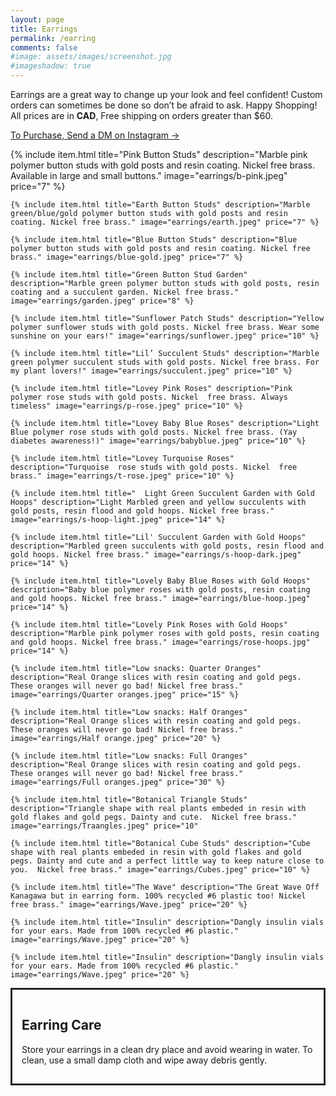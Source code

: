 ```yaml
---
layout: page
title: Earrings
permalink: /earring
comments: false
#image: assets/images/screenshot.jpg
#imageshadow: true
---
```

Earrings are a great way to change up your look and feel confident! Custom orders can sometimes be done so don’t be afraid to ask. Happy Shopping! 
All prices are in **CAD**, Free shipping on orders greater than $60. 

<a target="_blank" href="https://instagram.com/artinfusion97" class="btn btn-dark"> To Purchase, Send a DM on Instagram &rarr;</a>

<div class="blog-grid-container">
    {% include item.html title="Pink Button Studs" description="Marble pink polymer button studs with gold posts and resin coating. Nickel free brass. Available in large and small buttons." image="earrings/b-pink.jpeg" price="7" %}

    {% include item.html title="Earth Button Studs" description="Marble green/blue/gold polymer button studs with gold posts and resin coating. Nickel free brass." image="earrings/earth.jpeg" price="7" %}

    {% include item.html title="Blue Button Studs" description="Blue polymer button studs with gold posts and resin coating. Nickel free brass." image="earrings/blue-gold.jpeg" price="7" %}

    {% include item.html title="Green Button Stud Garden" description="Marble green polymer button studs with gold posts, resin coating and a succulent garden. Nickel free brass." image="earrings/garden.jpeg" price="8" %}

    {% include item.html title="Sunflower Patch Studs" description="Yellow polymer sunflower studs with gold posts. Nickel free brass. Wear some sunshine on your ears!" image="earrings/sunflower.jpeg" price="10" %}

    {% include item.html title="Lil’ Succulent Studs" description="Marble green polymer succulent studs with gold posts. Nickel free brass. For my plant lovers!" image="earrings/succulent.jpeg" price="10" %}

    {% include item.html title="Lovey Pink Roses" description="Pink polymer rose studs with gold posts. Nickel  free brass. Always timeless" image="earrings/p-rose.jpeg" price="10" %}

    {% include item.html title="Lovey Baby Blue Roses" description="Light Blue polymer rose studs with gold posts. Nickel free brass. (Yay diabetes awareness!)" image="earrings/babyblue.jpeg" price="10" %}

    {% include item.html title="Lovey Turquoise Roses" description="Turquoise  rose studs with gold posts. Nickel  free brass." image="earrings/t-rose.jpeg" price="10" %}

    {% include item.html title="  Light Green Succulent Garden with Gold Hoops" description="Light Marbled green and yellow succulents with gold posts, resin flood and gold hoops. Nickel free brass." image="earrings/s-hoop-light.jpeg" price="14" %}

    {% include item.html title="Lil' Succulent Garden with Gold Hoops" description="Marbled green succulents with gold posts, resin flood and gold hoops. Nickel free brass." image="earrings/s-hoop-dark.jpeg" price="14" %}
    
    {% include item.html title="Lovely Baby Blue Roses with Gold Hoops" description="Baby blue polymer roses with gold posts, resin coating and gold hoops. Nickel free brass." image="earrings/blue-hoop.jpeg" price="14" %}

    {% include item.html title="Lovely Pink Roses with Gold Hoops" description="Marble pink polymer roses with gold posts, resin coating and gold hoops. Nickel free brass." image="earrings/rose-hoops.jpg" price="14" %}

    {% include item.html title="Low snacks: Quarter Oranges" description="Real Orange slices with resin coating and gold pegs. 
    These oranges will never go bad! Nickel free brass." image="earrings/Quarter oranges.jpeg" price="15" %}

    {% include item.html title="Low snacks: Half Oranges" description="Real Orange slices with resin coating and gold pegs. 
    These oranges will never go bad! Nickel free brass." image="earrings/Half orange.jpeg" price="20" %}

    {% include item.html title="Low snacks: Full Oranges" description="Real Orange slices with resin coating and gold pegs. 
    These oranges will never go bad! Nickel free brass." image="earrings/Full oranges.jpeg" price="30" %}

    {% include item.html title="Botanical Triangle Studs" description="Triangle shape with real plants embeded in resin with gold flakes and gold pegs. Dainty and cute.  Nickel free brass." image="earrings/Traangles.jpeg" price="10"
    
    {% include item.html title="Botanical Cube Studs" description="Cube shape with real plants embeded in resin with gold flakes and gold pegs. Dainty and cute and a perfect little way to keep nature close to you.  Nickel free brass." image="earrings/Cubes.jpeg" price="10" %}

    {% include item.html title="The Wave" description="The Great Wave Off Kanagawa but in earring form. 100% recycled #6 plastic too! Nickel free brass." image="earrings/Wave.jpeg" price="20" %}

    {% include item.html title="Insulin" description="Dangly insulin vials for your ears. Made from 100% recycled #6 plastic." image="earrings/Wave.jpeg" price="20" %}

    {% include item.html title="Insulin" description="Dangly insulin vials for your ears. Made from 100% recycled #6 plastic." image="earrings/Wave.jpeg" price="20" %}
    
</div>

<div style="border-color: #212529; border-style: solid; border-width:3px; padding: 15px;" >
<h2>Earring Care</h2>

Store your earrings in a clean dry place and avoid wearing in water. To clean, use a small damp cloth and wipe away debris gently.
</div>
